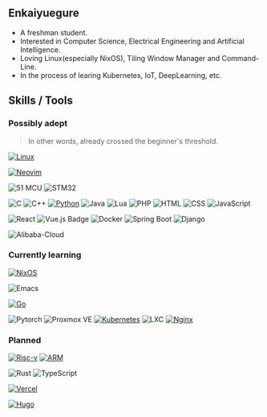 ## Enkaiyuegure

- A freshman student.
- Interested in Computer Science, Electrical Engineering and Artificial Intelligence.
- Loving Linux(especially NixOS), Tiling Window Manager and Command-Line.
- In the process of learing Kubernetes, IoT, DeepLearning, etc.

## Skills / Tools
### Possibly adept
> In other words, already crossed the beginner's threshold.

<!-- Badges List: https://github.com/alexandresanlim/Badges4-README.md-Profile -->

<!-- Badges Search: https://github.com/Aveek-Saha/GitHub-Profile-Badges -->

[![Linux](https://img.shields.io/badge/Linux-FCC624?style=for-the-badge&logo=linux&logoColor=black)](https://github.com/torvalds/linux)

[![Neovim](https://img.shields.io/badge/NeoVim-%2357A143.svg?&style=for-the-badge&logo=neovim&logoColor=white)](https://github.com/neovim/neovim)

![51 MCU](https://img.shields.io/badge/51%20MCU-000000?style=for-the-badge&logo=&logoColor=white)
![STM32](https://img.shields.io/badge/STM32-03234B?style=for-the-badge&logo=stmicroelectronics&logoColor=white)

![C](https://img.shields.io/badge/C-00599C?style=for-the-badge&logo=c&logoColor=white)
![C++](https://img.shields.io/badge/C%2B%2B-00599C?style=for-the-badge&logo=c%2B%2B&logoColor=white)
[![Python](https://img.shields.io/badge/python-%2314354C.svg?style=for-the-badge&logo=python&logoColor=white)](https://github.com/python/cpython)
![Java](https://img.shields.io/badge/Java-007396?style=for-the-badge&logoColor=white)
![Lua](https://img.shields.io/badge/Lua-2C2D72?style=for-the-badge&logo=lua&logoColor=white)
![PHP](https://img.shields.io/badge/PHP-777BB4.svg?style=for-the-badge&logo=PHP&logoColor=white)
![HTML](https://img.shields.io/badge/HTML5-E34F26?style=for-the-badge&logo=html5&logoColor=white)
![CSS](https://img.shields.io/badge/CSS3-1572B6?style=for-the-badge&logo=css3&logoColor=white)
![JavaScript](https://img.shields.io/badge/JavaScript-F7DF1E?style=for-the-badge&logo=javascript&logoColor=black)

![React](https://img.shields.io/badge/React-61DAFB?style=for-the-badge&logo=react&logoColor=black)
![Vue.js Badge](https://img.shields.io/badge/Vue.js-4FC08D.svg?style=for-the-badge&logo=vuedotjs&logoColor=white)
![Docker](https://img.shields.io/badge/Docker-2496ED?style=for-the-badge&logo=docker&logoColor=white)
![Spring Boot](https://img.shields.io/badge/Spring%20Boot-6DB33F?style=for-the-badge&logo=springboot&logoColor=white)
![Django](https://img.shields.io/badge/Django-092E20?style=for-the-badge&logo=django&logoColor=white)

![Alibaba-Cloud](https://img.shields.io/badge/Alibaba%20Cloud-FF6A00.svg?style=for-the-badge&logo=Alibaba-Cloud&logoColor=white)

### Currently learning
[![NixOS](https://img.shields.io/badge/NixOS-5277C3?style=for-the-badge&logo=nixos&logoColor=white)](https://github.com/NixOS/nixpkgs)

![Emacs](https://img.shields.io/badge/Emacs-%237F5AB6.svg?&style=for-the-badge&logo=gnu-emacs&logoColor=white)

[![Go](https://img.shields.io/badge/go-%2300ADD8.svg?style=for-the-badge&logo=go&logoColor=white)](https://github.com/golang/go)

![Pytorch](https://img.shields.io/badge/PyTorch-EE4C2C.svg?style=for-the-badge&logo=PyTorch&logoColor=white)
![Proxmox VE](https://img.shields.io/badge/Proxmox%20VE-E57000?style=for-the-badge&logo=proxmox&logoColor=white)
[![Kubernetes](https://img.shields.io/badge/kubernetes-%23326ce5.svg?style=for-the-badge&logo=kubernetes&logoColor=white)](https://github.com/kubernetes/kubernetes)
![LXC](https://img.shields.io/badge/LXC-008000?style=for-the-badge&logo=linux&logoColor=white)
[![Nginx](https://img.shields.io/badge/Nginx-%23009639.svg?style=for-the-badge&logo=nginx&logoColor=white)](https://github.com/nginx/nginx)

### Planned
[![Risc-v](https://img.shields.io/badge/RISCV-283272.svg?style=for-the-badge&logo=RISC-V&logoColor=white)](https://riscv.org/)
[![ARM](https://img.shields.io/badge/Arm-0091BD.svg?style=for-the-badge&logo=Arm&logoColor=white)](https://www.arm.com/)

![Rust](https://img.shields.io/badge/Rust-000000.svg?style=for-the-badge&logo=Rust&logoColor=white)
![TypeScript](https://img.shields.io/badge/TypeScript-007ACC?style=for-the-badge&logo=typescript&logoColor=white)

[![Vercel](https://img.shields.io/badge/Vercel-000000?style=for-the-badge&logo=vercel&logoColor=white)](https://github.com/vercel/vercel)

[![Hugo](https://img.shields.io/badge/Hugo-FF4088.svg?style=for-the-badge&logo=Hugo&logoColor=white)](https://gohugo.io/)